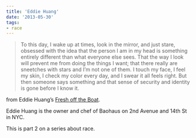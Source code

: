 ```yaml
---
title: 'Eddie Huang'
date: '2013-05-30'
tags:
- race
---
```


<blockquote class='long'>To this day, I wake up at times, look in the mirror, and just stare, obsessed with the idea that the person I am in my head is something entirely different than what everyone else sees. That the way I look will prevent me from doing the things I want; that there really are sneetches with stars and I’m not one of them. I touch my face, I feel my skin, I check my color every day, and I swear it all feels right. But then someone says something and that sense of security and identity is gone before I know it.</blockquote>

<div class='attribution'><p>from Eddie Huang&#8217;s <span style="text-decoration:underline;">Fresh off the Boat</span>. </p>

<p>Eddie Huang is the owner and chef of Baohaus on 2nd Avenue and 14th St in NYC.</p>

<p>This is part 2 on a series about race.</p></div>
